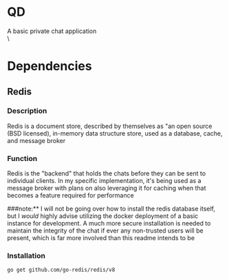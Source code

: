 # QD
A basic private chat application  
\  

# Dependencies

## Redis
### Description
Redis is a document store, described by themselves as "an open source (BSD licensed), in-memory data structure store, used as a database, cache, and message broker

### Function
Redis is the "backend" that holds the chats before they can be sent to individual clients. In my specific implementation, it's being used as a message broker with plans on also leveraging it for caching when that becomes a feature required for performance

 ###note:** I will not be going over how to install the redis database itself, but I *would* highly advise utilizing the docker deployment of a basic instance for development. A much more secure installation is needed to maintain the integrity of the chat if ever any non-trusted users will be present, which is far more involved than this readme intends to be
### Installation
  ```
  go get github.com/go-redis/redis/v8
  ```